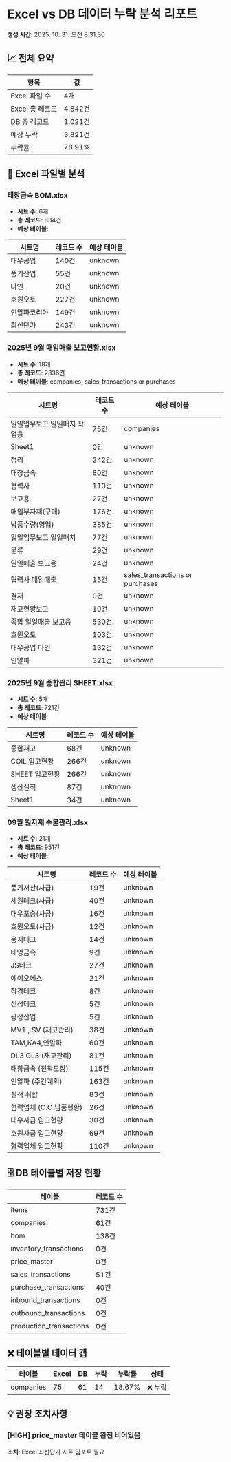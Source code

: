 # Excel vs DB 데이터 누락 분석 리포트

**생성 시간**: 2025. 10. 31. 오전 8:31:30

## 📈 전체 요약

| 항목 | 값 |
|------|----|
| Excel 파일 수 | 4개 |
| Excel 총 레코드 | 4,842건 |
| DB 총 레코드 | 1,021건 |
| 예상 누락 | 3,821건 |
| 누락률 | 78.91% |

## 📄 Excel 파일별 분석

### 태창금속 BOM.xlsx

- **시트 수**: 6개
- **총 레코드**: 834건
- **예상 테이블**: 

| 시트명 | 레코드 수 | 예상 테이블 |
|--------|-----------|-------------|
| 대우공업 | 140건 | unknown |
| 풍기산업 | 55건 | unknown |
| 다인 | 20건 | unknown |
| 호원오토 | 227건 | unknown |
| 인알파코리아 | 149건 | unknown |
| 최신단가 | 243건 | unknown |

### 2025년 9월 매입매출 보고현황.xlsx

- **시트 수**: 18개
- **총 레코드**: 2336건
- **예상 테이블**: companies, sales_transactions or purchases

| 시트명 | 레코드 수 | 예상 테이블 |
|--------|-----------|-------------|
| 일일업무보고 일일매치 작업용 | 75건 | companies |
| Sheet1 | 0건 | unknown |
| 정리 | 242건 | unknown |
| 태창금속 | 80건 | unknown |
| 협력사 | 110건 | unknown |
| 보고용 | 27건 | unknown |
| 매입부자재(구매) | 176건 | unknown |
| 납품수량(영업) | 385건 | unknown |
| 일일업무보고 일일매치 | 77건 | unknown |
| 물류 | 29건 | unknown |
| 일일매출 보고용 | 24건 | unknown |
| 협력사 매입매출 | 15건 | sales_transactions or purchases |
| 결재 | 0건 | unknown |
| 재고현황보고 | 10건 | unknown |
| 종합 일일매출 보고용 | 530건 | unknown |
| 호원오토 | 103건 | unknown |
| 대우공업 다인 | 132건 | unknown |
| 인알파 | 321건 | unknown |

### 2025년 9월 종합관리 SHEET.xlsx

- **시트 수**: 5개
- **총 레코드**: 721건
- **예상 테이블**: 

| 시트명 | 레코드 수 | 예상 테이블 |
|--------|-----------|-------------|
| 종합재고 | 68건 | unknown |
| COIL 입고현황 | 266건 | unknown |
| SHEET 입고현황 | 266건 | unknown |
| 생산실적 | 87건 | unknown |
| Sheet1 | 34건 | unknown |

### 09월 원자재 수불관리.xlsx

- **시트 수**: 21개
- **총 레코드**: 951건
- **예상 테이블**: 

| 시트명 | 레코드 수 | 예상 테이블 |
|--------|-----------|-------------|
| 풍기서산(사급) | 19건 | unknown |
| 세원테크(사급) | 40건 | unknown |
| 대우포승(사급) | 16건 | unknown |
| 호원오토(사급) | 12건 | unknown |
| 웅지테크 | 14건 | unknown |
| 태영금속 | 9건 | unknown |
| JS테크 | 27건 | unknown |
| 에이오에스 | 21건 | unknown |
| 창경테크 | 8건 | unknown |
| 신성테크 | 5건 | unknown |
| 광성산업 | 5건 | unknown |
| MV1 , SV (재고관리) | 38건 | unknown |
| TAM,KA4,인알파 | 60건 | unknown |
| DL3 GL3 (재고관리) | 81건 | unknown |
| 태창금속 (전착도장) | 115건 | unknown |
| 인알파 (주간계획) | 163건 | unknown |
| 실적 취합 | 83건 | unknown |
| 협력업체 (C.O 납품현황) | 26건 | unknown |
| 대우사급 입고현황 | 30건 | unknown |
| 호원사급 입고현황 | 69건 | unknown |
| 협력업체 입고현황 | 110건 | unknown |

## 🗄️ DB 테이블별 저장 현황

| 테이블 | 레코드 수 |
|--------|----------|
| items | 731건 |
| companies | 61건 |
| bom | 138건 |
| inventory_transactions | 0건 |
| price_master | 0건 |
| sales_transactions | 51건 |
| purchase_transactions | 40건 |
| inbound_transactions | 0건 |
| outbound_transactions | 0건 |
| production_transactions | 0건 |

## ❌ 테이블별 데이터 갭

| 테이블 | Excel | DB | 누락 | 누락률 | 상태 |
|--------|-------|----|----|-------|------|
| companies | 75 | 61 | 14 | 18.67% | ❌ 누락 |

## 💡 권장 조치사항

### [HIGH] price_master 테이블 완전 비어있음

**조치**: Excel 최신단가 시트 임포트 필요

